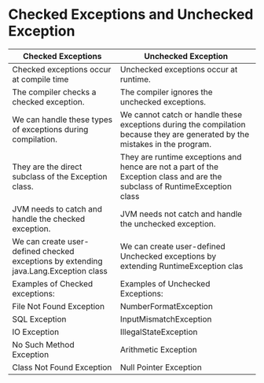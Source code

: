 
# Checked Exceptions and Unchecked Exception 

| Checked Exceptions| Unchecked Exception |
| --- | --- |
| Checked exceptions occur at compile time| Unchecked exceptions occur at runtime.|
| The compiler checks a checked exception.| The compiler ignores the unchecked exceptions.|
| We can handle these types of exceptions during compilation.| We cannot catch or handle these exceptions during the compilation because they are generated by the mistakes in the program.|
| They are the direct subclass of the Exception class.| They are runtime exceptions and hence are not a part of the Exception class and are the subclass of RuntimeException class|
| JVM needs to catch and handle the checked exception.| JVM needs not catch and handle the unchecked exception.|
| We can create user-defined checked exceptions by extending java.Lang.Exception class| We can create user-defined Unchecked exceptions by extending RuntimeException clas|
| Examples of Checked exceptions:| Examples of Unchecked Exceptions:|
| File Not Found Exception |  NumberFormatException|
| SQL Exception |  InputMismatchException|
|IO Exception |  IllegalStateException|
| No Such Method Exception |  Arithmetic Exception|
| Class Not Found Exception |  Null Pointer Exception|
